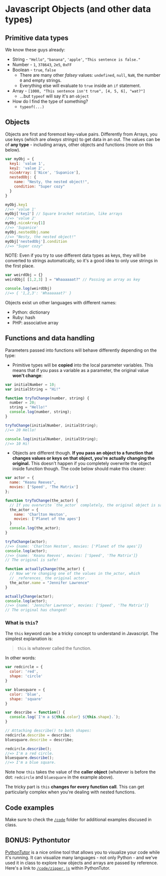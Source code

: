 # Javascript Objects (and other data types)

## Primitive data types

We know these guys already:

* String - `"Hello"`, `"banana"`, `'apple'`, `"This sentence is false."`
* Number - `1`, `378643`, `2e5`, `0xFF`
* Boolean - `true`, `false`
  * There are many other _falsey_ values: `undefined`, `null`, `NaN`, the number `0` and empty strings.
  * Everything else will evaluate to `true` inside an `if` statement.
* Array - `[1000, "This sentence isn't true", [4, 5, 6], "wat?"]`
  * ...but `typeof` will say it's an `object`
* How do I find the type of something?
  * `typeof(...)`

## Objects

Objects are first and foremost key-value pairs. Differently from Arrays, you use keys (which are _always strings_) to get data in an out. The values can be of **any type** - including arrays, other objects and functions (more on this below).

```js
var myObj = {
  key1: 'value 1',
  key2: 'value 2',
  niceArray: ['Nice', 'Supanice'],
  nestedObj: {
    name: "Nesty, the nested object!",
    condition: "Super cozy"
  }
}

myObj.key1
//=> 'value 1'
myObj['key2'] // Square bracket notation, like arrays
//=> 'value 2'
myObj.niceArray[1]
//=> 'Supanice'
myObj.nestedObj.name
//=> "Nesty, the nested object!"
myObj['nestedObj'].condition
//=> "Super cozy"
```

NOTE: Even if you try to use different data types as keys, they will be converted to strings automatically, so it's a good idea to only use strings in the first place.

```js
var weirdObj = {}
weirdObj[ [1,2,3] ] = "Whaaaaaat?" // Passing an array as key

console.log(weirdObj)
//=> { '1,2,3': 'Whaaaaaat?' }
```

Objects exist un other languages with different names:
* Python: dictionary
* Ruby: hash
* PHP: associative array  

## Functions and data handling

Parameters passed into functions will behave differently depending on the type:

* Primitive types will be **copied** into the local parameter variables. This means that if you pass a variable as a parameter, the original value **won't change**:
```js
var initialNumber = 10;
var initialString = "Hi!"

function tryToChange(number, string) {
  number = 20;
  string = "Hello!"
  console.log(number, string);
}

tryToChange(initialNumber, initialString);
//=> 20 Hello!

console.log(initialNumber, initialString);
//=> 10 Hi!
```

* Objects are different though. **If you pass an object to a function that changes values or keys on that object, you're actually changing the original.** This doesn't happen if you completely overwrite the object inside function though. The code below should make this clearer:
```js
var actor = {
  name: "Keanu Reeves",
  movies: ['Speed', 'The Matrix']
};

function tryToChange(the_actor) {
  // If you overwrite `the_actor` completely, the original object is safe
  the_actor = {
    name: 'Charlton Heston',
    movies: ['Planet of the apes']
  }
  console.log(the_actor);
}

tryToChange(actor);
//=> {name: 'Charlton Heston', movies: ['Planet of the apes']}
console.log(actor);
//=> {name: 'Keanu Reeves', movies: ['Speed', 'The Matrix']}
// The original is safe!

function actuallyChange(the_actor) {
  // Now we're changing one of the values in the_actor, which
  // _references_ the original actor.
  the_actor.name = "Jennifer Lawrence"
}

actuallyChange(actor);
console.log(actor);
//=> {name: 'Jennifer Lawrence', movies: ['Speed', 'The Matrix']}
// The original has changed!
```

### What is `this`?

The `this` keyword can be a tricky concept to understand in Javascript. The simplest explanation is:

> `this` is whatever called the function.

In other words:
```js
var redcircle = {
  color: 'red',
  shape: 'circle'
}

var bluesquare = {
  color: 'blue',
  shape: 'square'
}

var describe = function() {
  console.log(`I'm a ${this.color} ${this.shape}.`);
}

// Attaching describe() to both shapes:
redcircle.describe = describe;
bluesquare.describe = describe;

redcircle.describe();
//=> I'm a red circle.
bluesquare.describe();
//=> I'm a blue square.
```

Note how `this` takes the value of the **caller object** (whatever is before the dot: `redcircle` and `bluesquare` in the example above).

The tricky part is `this` **changes for every function call**. This can get particularly complex when you're dealing with nested functions.

## Code examples

Make sure to check the [`/code`](code) folder for additional examples discused in class.

## BONUS: Pythontutor

[PythonTutor](pythontutor.com/javascript.html#mode=edit) is a nice online tool that allows you to visualize your code while it's running. It can visualize many languages - not only Python - and we've used it in class to explore how objects and arrays are passed by reference. Here's a link to [`/code/zipper.js`](https://goo.gl/iB2S2L) within PythonTutor.